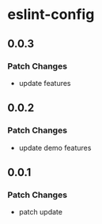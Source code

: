 # eslint-config

## 0.0.3

### Patch Changes

- update features

## 0.0.2

### Patch Changes

- update demo features

## 0.0.1

### Patch Changes

- patch update
